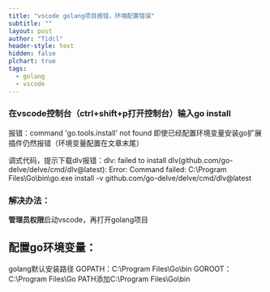 ```yaml
---
title: "vscode golang项目报错，环境配置错误"
subtitle: ""
layout: post
author: "Tidcl"
header-style: text
hidden: false
plchart: true
tags:
  - golang
  - vscode
---
```


### 在vscode控制台（ctrl+shift+p打开控制台）输入go install

报错：command 'go.tools.install' not found
即使已经配置环境变量安装go扩展插件仍然报错（环境变量配置在文章末尾）

调式代码，提示下载dlv报错：dlv: failed to install dlv(github.com/go-delve/delve/cmd/dlv@latest): Error: Command failed: C:\Program Files\Go\bin\go.exe install -v github.com/go-delve/delve/cmd/dlv@latest

### 解决办法：

**管理员权限**启动vscode，再打开golang项目

## 配置go环境变量：
golang默认安装路径
GOPATH：C:\Program Files\Go\bin
GOROOT：C:\Program Files\Go
PATH添加C:\Program Files\Go\bin